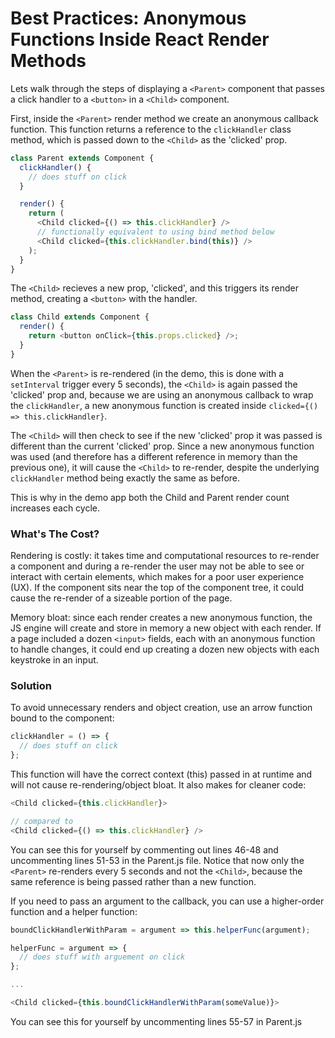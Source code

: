 # Best Practices: Anonymous Functions Inside React Render Methods

Lets walk through the steps of displaying a `<Parent>` component that passes a click handler to a `<button>` in a `<Child>` component.

First, inside the `<Parent>` render method we create an anonymous callback function. This function returns a reference to the `clickHandler` class method,
which is passed down to the `<Child>` as the 'clicked' prop.

```javascript
class Parent extends Component {
  clickHandler() {
    // does stuff on click
  }

  render() {
    return (
      <Child clicked={() => this.clickHandler} />
      // functionally equivalent to using bind method below
      <Child clicked={this.clickHandler.bind(this)} />
    );
  }
}
```

The `<Child>` recieves a new prop, 'clicked', and this triggers its render method, creating a `<button>` with the handler.

```javascript
class Child extends Component {
  render() {
    return <button onClick={this.props.clicked} />;
  }
}
```

When the `<Parent>` is re-rendered (in the demo, this is done with a `setInterval` trigger every 5 seconds),
the `<Child>` is again passed the 'clicked' prop and, because we are using an anonymous callback to wrap the `clickHandler`,
a new anonymous function is created inside `clicked={() => this.clickHandler}`.

The `<Child>` will then check to see if the new 'clicked' prop it was passed is different than the current 'clicked' prop.
Since a new anonymous function was used (and therefore has a different reference in memory than the previous one),
it will cause the `<Child>` to re-render, despite the underlying `clickHandler` method being exactly the same as before.

This is why in the demo app both the Child and Parent render count increases each cycle.

### What's The Cost?

Rendering is costly: it takes time and computational resources to re-render a component and during a re-render the user may not be able to see or interact with certain elements,
which makes for a poor user experience (UX). If the component sits near the top of the component tree, it could cause the re-render of a sizeable portion of the page.

Memory bloat: since each render creates a new anonymous function, the JS engine will create and store in memory a new object with each render.
If a page included a dozen `<input>` fields, each with an anonymous function to handle changes, it could end up creating a dozen new objects with each keystroke in an input.

### Solution

To avoid unnecessary renders and object creation, use an arrow function bound to the component:

```javascript
clickHandler = () => {
  // does stuff on click
};
```

This function will have the correct context (this) passed in at runtime and will not cause re-rendering/object bloat. It also makes for cleaner code:

```javascript
<Child clicked={this.clickHandler}>

// compared to
<Child clicked={() => this.clickHandler} />
```

You can see this for yourself by commenting out lines 46-48 and uncommenting lines 51-53 in the Parent.js file.
Notice that now only the `<Parent>` re-renders every 5 seconds and not the `<Child>`, because the same reference is being passed rather than a new function.

If you need to pass an argument to the callback, you can use a higher-order function and a helper function:

```javascript
boundClickHandlerWithParam = argument => this.helperFunc(argument);

helperFunc = argument => {
  // does stuff with arguement on click
};

...

<Child clicked={this.boundClickHandlerWithParam(someValue)}>
```

You can see this for yourself by uncommenting lines 55-57 in Parent.js
